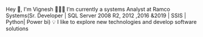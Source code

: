 Hey 👋, I'm Vignesh
👨🏽‍💻 I’m currently a systems Analyst at Ramco Systems(Sr. Developer | SQL Server 2008 R2, 2012 ,2016 &2019 | SSIS | Python| Power bi)
💡 I like to explore new technologies and develop software solutions
